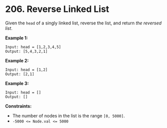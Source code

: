 # 206. Reverse Linked List

Given the `head` of a singly linked list, reverse the list, and return *the reversed list*.

**Example 1:**

```
Input: head = [1,2,3,4,5]
Output: [5,4,3,2,1]
```

**Example 2:**

```
Input: head = [1,2]
Output: [2,1]
```

**Example 3:**

```
Input: head = []
Output: []
```
**Constraints:**

- The number of nodes in the list is the range `[0, 5000]`.
- `-5000 <= Node.val <= 5000`

